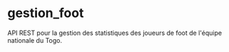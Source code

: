 # gestion_foot
API REST pour la gestion des statistiques des joueurs de foot de l'équipe nationale du Togo.
